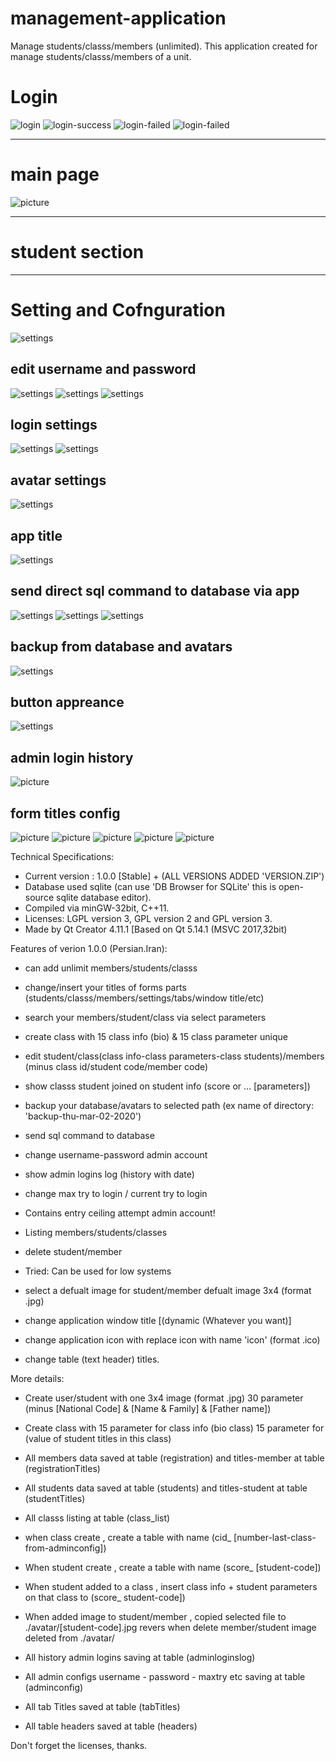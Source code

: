 # management-application
Manage students/classs/members (unlimited).
This application created for manage students/classs/members of a unit.


# Login 
![login](https://github.com/iwantamouse/rotopa-class-manager/blob/master/screenshots/login/login.png)
![login-success](https://github.com/iwantamouse/rotopa-class-manager/blob/master/screenshots/login/loginsucc.png)
![login-failed](https://github.com/iwantamouse/rotopa-class-manager/blob/master/screenshots/login/incorrectpass.png)
![login-failed](https://github.com/iwantamouse/rotopa-class-manager/blob/master/screenshots/login/blockedaccount.png)

____________________

# main page

![picture](https://github.com/iwantamouse/rotopa-class-manager/blob/master/screenshots/1.png)

___________________________

# student section

_________________________




# Setting and Cofnguration
![settings](https://github.com/iwantamouse/rotopa-class-manager/blob/master/screenshots/settings/main.png)

## edit username and password
![settings](https://github.com/iwantamouse/rotopa-class-manager/blob/master/screenshots/settings/user-pass-edit.png)
![settings](https://github.com/iwantamouse/rotopa-class-manager/blob/master/screenshots/settings/user-pass-edit-2.png)
![settings](https://github.com/iwantamouse/rotopa-class-manager/blob/master/screenshots/settings/user-pass3.png)

## login settings
![settings](https://github.com/iwantamouse/rotopa-class-manager/blob/master/screenshots/settings/limit-login-value.png)
![settings](https://github.com/iwantamouse/rotopa-class-manager/blob/master/screenshots/settings/current-failed-logins.png)

## avatar settings
![settings](https://github.com/iwantamouse/rotopa-class-manager/blob/master/screenshots/settings/config-pic-path.png)

## app title
![settings](https://github.com/iwantamouse/rotopa-class-manager/blob/master/screenshots/settings/edit-app-title.png)

## send direct sql command to database via app
![settings](https://github.com/iwantamouse/rotopa-class-manager/blob/master/screenshots/settings/question-sql1.png)
![settings](https://github.com/iwantamouse/rotopa-class-manager/blob/master/screenshots/settings/warning-sql2.png)
![settings](https://github.com/iwantamouse/rotopa-class-manager/blob/master/screenshots/settings/sql-direct.png)

## backup from database and avatars
![settings](https://github.com/iwantamouse/rotopa-class-manager/blob/master/screenshots/settings/backup.png)

## button appreance
![settings](https://github.com/iwantamouse/rotopa-class-manager/blob/master/screenshots/settings/button-config.png)


## admin login history
![picture](https://github.com/iwantamouse/rotopa-class-manager/blob/master/screenshots/settings/login-history.png)

## form titles config
![picture](https://github.com/iwantamouse/rotopa-class-manager/blob/master/screenshots/settings/forms-main.png)
![picture](https://github.com/iwantamouse/rotopa-class-manager/blob/master/screenshots/settings/form-amozeshgah.png)
![picture](https://github.com/iwantamouse/rotopa-class-manager/blob/master/screenshots/settings/form-class.png)
![picture](https://github.com/iwantamouse/rotopa-class-manager/blob/master/screenshots/settings/form-tabs.png)
![picture](https://github.com/iwantamouse/rotopa-class-manager/blob/master/screenshots/settings/form-title-student.png)







Technical Specifications:
- Current version : 1.0.0 [Stable] + (ALL VERSIONS ADDED 'VERSION.ZIP')
- Database used sqlite (can use 'DB Browser for SQLite' this is open-source sqlite database editor).
- Compiled via minGW-32bit, C++11.
- Licenses: LGPL version 3, GPL version 2 and GPL version 3.
- Made by Qt Creator 4.11.1 [Based on Qt 5.14.1 (MSVC 2017,32bit)



Features of verion 1.0.0 (Persian.Iran): 

 - can add unlimit members/students/classs
 - change/insert your titles of forms parts 
          (students/classs/members/settings/tabs/window title/etc)
          
 - search your members/student/class via select parameters
 - create class with 15 class info (bio) & 15 class parameter unique
 
 - edit student/class(class info-class parameters-class students)/members 
          (minus class id/student code/member code) 
          
 - show classs student joined on student info (score or ... [parameters])
 
 - backup your database/avatars to selected path 
          (ex name of directory: 'backup-thu-mar-02-2020')
          
 - send sql command to database
 
 - change username-password admin account
 
 - show admin logins log (history with date)
 
 - change max try to login / current try to login 
 
 - Contains entry ceiling attempt admin account!
 
 - Listing members/students/classes
 
 - delete student/member

 - Tried: Can be used for low systems
 
 - select a defualt image for student/member defualt image 3x4 (format .jpg)
 
 - change application window title [(dynamic (Whatever you want)] 
 
 - change application icon with replace icon with name 'icon' (format .ico)
 
 - change table (text header) titles.



More details:
- Create user/student with 
             one 3x4 image (format .jpg)
             30 parameter (minus [National Code] & [Name & Family] & [Father name])
             
- Create class with
             15 parameter for class info (bio class)
             15 parameter for (value of student titles in this class)

- All members data saved at table (registration) and titles-member at table (registrationTitles)
- All students data saved at table (students) and titles-student at table (studentTitles)
- All classs listing at table (class_list)
- when class create , create a table with name (cid_ [number-last-class-from-adminconfig])
- When student create , create a table with name (score_ [student-code])
- When student added to a class , insert class info + student parameters on that class to (score_ student-code])
- When added image to student/member , copied selected file to ./avatar/[student-code].jpg 
   revers when delete member/student image deleted from ./avatar/
- All history admin logins saving at table (adminloginslog)
- All admin configs username - password - maxtry etc saving at table (adminconfig)
- All tab Titles saved at table (tabTitles)
- All table headers saved at table (headers)

 
Don't forget the licenses, thanks.
